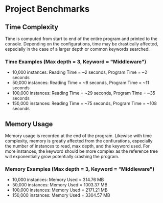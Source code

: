 # Project Benchmarks
## Time Complexity
Time is computed from start to end of the entire program and printed to the console. Depending on the configurations, time may be drastically affected, especially in the case of a larger depth or common keywords searched.
### Time Examples (Max depth = 3, Keyword = "Middleware")
* 10,000 instances: Reading Time = ~2 seconds, Program Time = ~2 seconds
* 50,000 instances: Reading Time = ~9 seconds, Program Time = ~11 seconds
* 100,000 instances: Reading Time = ~29 seconds, Program Time = ~35 seconds
* 150,000 instances: Reading Time = ~75 seconds, Program Time = ~108 seconds
## Memory Usage
Memory usage is recorded at the end of the program. Likewise with time complexity, memory is greatly affected from the confiurations, especially the number of instances to read, max depth, and the keyword used. For more instances, the keyword should be more complex as the reference tree will exponentially grow potentially crashing the program.
### Memory Examples (Max depth = 3, Keyword = "Middleware")
* 10,000 instances: Memory Used = 314.76 MB
* 50,000 instances: Memory Used = 1003.37 MB
* 100,000 instances: Memory Used = 2171.21 MB
* 150,000 instances: Memory Used = 3304.57 MB
